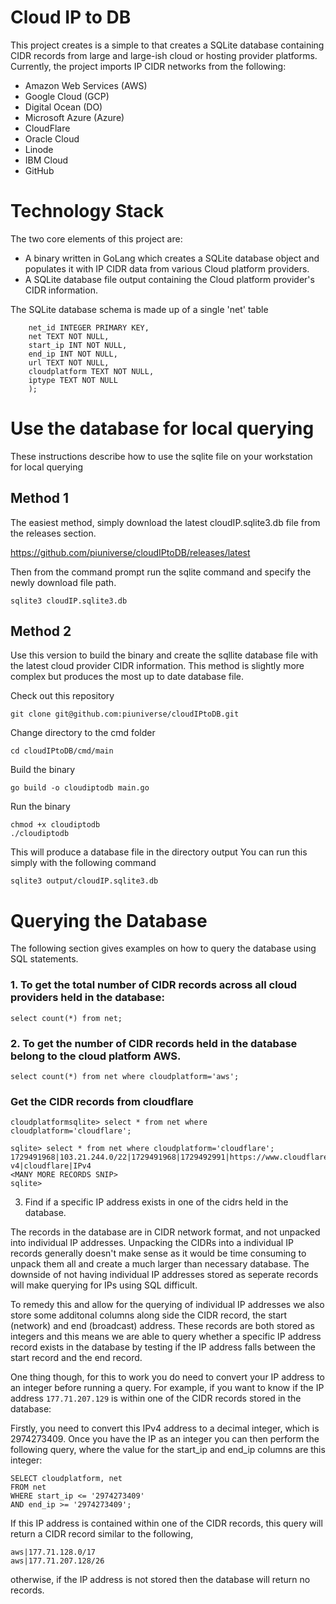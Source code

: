 # Cloud IP to DB
This project creates is a simple to that creates a SQLite database containing CIDR records from large and large-ish cloud or hosting provider platforms. Currently, the project imports IP CIDR networks from the following:

- Amazon Web Services (AWS)
- Google Cloud (GCP)
- Digital Ocean (DO)
- Microsoft Azure (Azure)
- CloudFlare
- Oracle Cloud
- Linode
- IBM Cloud
- GitHub

# Technology Stack

The two core elements of this project are:
 - A binary written in GoLang which creates a SQLite database object and populates it with IP CIDR data from various Cloud platform providers.
 - A SQLite database file output containing the Cloud platform provider's CIDR information.

The SQLite database schema is made up of a single 'net' table

```CREATE TABLE IF NOT EXISTS net (
 	net_id INTEGER PRIMARY KEY,
 	net TEXT NOT NULL,
 	start_ip INT NOT NULL,
 	end_ip INT NOT NULL,
 	url TEXT NOT NULL,
 	cloudplatform TEXT NOT NULL,
 	iptype TEXT NOT NULL
 	);
 ```
# Use the database for local querying

These instructions describe how to use the sqlite file on your workstation for local querying

## Method 1
The easiest method, simply download the latest cloudIP.sqlite3.db file from the releases section.

https://github.com/piuniverse/cloudIPtoDB/releases/latest

Then from the command prompt run the sqlite command and specify the newly download file path.

```
sqlite3 cloudIP.sqlite3.db
```

## Method 2
Use this version to build the binary and create the sqllite database file with the latest cloud provider CIDR information.  This method is slightly more complex but produces the most up to date database file.

Check out this repository
```
git clone git@github.com:piuniverse/cloudIPtoDB.git
```
Change directory to the cmd folder
```
cd cloudIPtoDB/cmd/main
```
Build the binary
```
go build -o cloudiptodb main.go
```

Run the binary
```
chmod +x cloudiptodb
./cloudiptodb
```

This will produce a database file in the directory output
You can run this simply with the following command

```
sqlite3 output/cloudIP.sqlite3.db
```

# Querying the Database
The following section gives examples on how to query the database using SQL statements.

### 1. To get the total number of CIDR records across all cloud providers held in the database:

```
select count(*) from net;
```

### 2. To get the number of CIDR records held in the database belong to the cloud platform AWS.

```
select count(*) from net where cloudplatform='aws';
```

### Get the CIDR records from cloudflare
```
cloudplatformsqlite> select * from net where cloudplatform='cloudflare';
```
```
sqlite> select * from net where cloudplatform='cloudflare';
1729491968|103.21.244.0/22|1729491968|1729492991|https://www.cloudflare.com/ips-v4|cloudflare|IPv4
<MANY MORE RECORDS SNIP>
sqlite> 
```

3. Find if a specific IP address exists in one of the cidrs held in the database.

The records in the database are in CIDR network format, and not unpacked into individual IP addresses. 
Unpacking the CIDRs into a individual IP records generally doesn't make sense as it would be time consuming to unpack them all and create a much larger than necessary database.
The downside of not having individual IP addresses stored as seperate records will make querying for IPs using SQL difficult.

To remedy this and allow for the querying of individual IP addresses we also store some additonal columns along side the CIDR record, the start (network) and end (broadcast) address. These records are both stored as integers and this means we are able to query whether a specific IP address record exists in the database by testing if the IP address falls between the start record and the end record.

One thing though, for this to work you do need to convert your IP address to an integer before running a query. 
For example, if you want to know if the IP address `177.71.207.129` is within one of the CIDR records stored in the database:

Firstly, you need to convert this IPv4 address to a decimal integer, which is 2974273409. Once you have the IP as an integer you can then perform the following query, where the value for the start_ip and end_ip columns are this integer:

```
SELECT cloudplatform, net 
FROM net 
WHERE start_ip <= '2974273409'
AND end_ip >= '2974273409';
```
If this IP address is contained within one of the CIDR records, this query will return a CIDR record similar to the following,

```
aws|177.71.128.0/17
aws|177.71.207.128/26
```
otherwise, if the IP address is not stored then the database will return no records.


